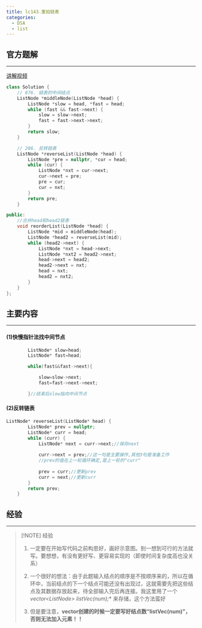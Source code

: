 ```yaml
---
title: lc143.重拍链表
categories:
  - DSA
  - list
---
```

## 官方题解

---
[讲解视频](https://www.bilibili.com/video/BV1KG4y1G7cu/?vd_source=0d49e59abf4b8220ef3a25c5822e3a13)

```cpp
class Solution {
    // 876. 链表的中间结点
    ListNode *middleNode(ListNode *head) {
        ListNode *slow = head, *fast = head;
        while (fast && fast->next) {
            slow = slow->next;
            fast = fast->next->next;
        }
        return slow;
    }

    // 206. 反转链表
    ListNode *reverseList(ListNode *head) {
        ListNode *pre = nullptr, *cur = head;
        while (cur) {
            ListNode *nxt = cur->next;
            cur->next = pre;
            pre = cur;
            cur = nxt;
        }
        return pre;
    }

public:
	//合并head和head2链表
    void reorderList(ListNode *head) {
        ListNode *mid = middleNode(head);
        ListNode *head2 = reverseList(mid);
        while (head2->next) {
            ListNode *nxt = head->next;
            ListNode *nxt2 = head2->next;
            head->next = head2;
            head2->next = nxt;
            head = nxt;
            head2 = nxt2;
        }
    }
};

```

## 主要内容
---
#### (1)快慢指针法找中间节点

```cpp
		ListNode* slow=head;
        ListNode* fast=head;

        while(fast&&fast->next){

            slow=slow->next;
            fast=fast->next->next;

        }//结束后slow指向中间节点
```

#### (2)反转链表

```cpp
ListNode* reverseList(ListNode* head) {
        ListNode* prev = nullptr;
        ListNode* curr = head;
        while (curr) {
            ListNode* next = curr->next;//保存next
            
            curr->next = prev;//这一句是主要操作,其他3句是准备工作
            //prev的值在上一轮循环确定,是上一轮的"curr"
            
            prev = curr;//更新prev
            curr = next;//更新curr
        }
        return prev;
    }

```

## 经验
---

> [!NOTE] 经验
> 1. 一定要在开始写代码之前构思好，画好示意图。别一想到可行的方法就写。要想想，有没有更好写、更容易实现的（即使时间复杂度高也没关系）
>    
> 2. 一个很好的想法：由于此题输入结点的顺序是不按顺序来的，所以在循环中，当前结点的下一个结点可能还没有出现过，这就需要先把这些结点及其数据存放起来，待全部输入完后再连接。我这里用了一个 **vector<ListNode*> listVec(num);** 来存储，这个方法蛮好
>    
> 3. 但是要注意，**vector创建的时候一定要写好结点数“listVec(num)”，否则无法加入元素！！**

